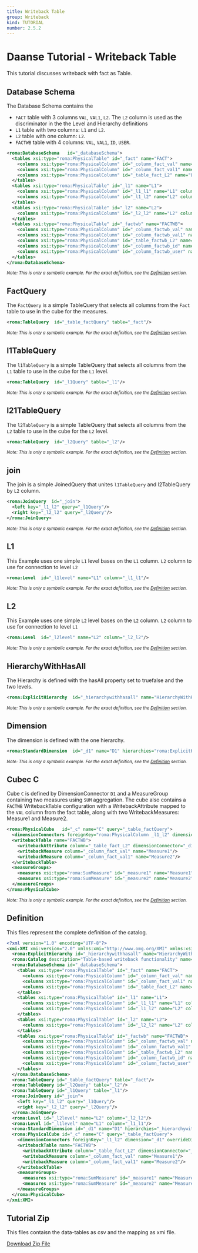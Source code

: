 ```yaml
---
title: Writeback Table
group: Writeback
kind: TUTORIAL
number: 2.5.2
---
```

# Daanse Tutorial - Writeback Table

This tutorial discusses writeback with fact as Table.


## Database Schema

The Database Schema contains the
- `FACT` table with 3 columns `VAL`, `VAL1`, `L2`. The `L2` column is used as the discriminator in the the Level and Hierarchy definitions
- `L1` table with two columns: `L1` and `L2`.
- `L2` table with one column: `L2`.
- `FACTWB` table with 4 columns: `VAL`, `VAL1`, `ID`, `USER`.


```xml
<roma:DatabaseSchema   id="_databaseSchema">
  <tables xsi:type="roma:PhysicalTable" id="_fact" name="FACT">
    <columns xsi:type="roma:PhysicalColumn" id="_column_fact_val" name="VAL" type="Integer"/>
    <columns xsi:type="roma:PhysicalColumn" id="_column_fact_val1" name="VAL1" type="Integer"/>
    <columns xsi:type="roma:PhysicalColumn" id="_table_fact_L2" name="L2" columnSize="100"/>
  </tables>
  <tables xsi:type="roma:PhysicalTable" id="_l1" name="L1">
    <columns xsi:type="roma:PhysicalColumn" id="_l1_l1" name="L1" columnSize="100"/>
    <columns xsi:type="roma:PhysicalColumn" id="_l1_l2" name="L2" columnSize="100"/>
  </tables>
  <tables xsi:type="roma:PhysicalTable" id="_l2" name="L2">
    <columns xsi:type="roma:PhysicalColumn" id="_l2_l2" name="L2" columnSize="100"/>
  </tables>
  <tables xsi:type="roma:PhysicalTable" id="_factwb" name="FACTWB">
    <columns xsi:type="roma:PhysicalColumn" id="_column_factwb_val" name="VAL" type="Integer"/>
    <columns xsi:type="roma:PhysicalColumn" id="_column_factwb_val1" name="VAL1" type="Integer"/>
    <columns xsi:type="roma:PhysicalColumn" id="_table_factwb_L2" name="L2" columnSize="100"/>
    <columns xsi:type="roma:PhysicalColumn" id="_column_factwb_id" name="ID" columnSize="100"/>
    <columns xsi:type="roma:PhysicalColumn" id="_column_factwb_user" name="USER" columnSize="100"/>
  </tables>
</roma:DatabaseSchema>

```
*<small>Note: This is only a symbolic example. For the exact definition, see the [Definition](#definition) section.</small>*
## FactQuery

The `FactQuery` is a simple TableQuery that selects all columns from the `Fact` table to use in the cube for the measures.


```xml
<roma:TableQuery  id="_table_factQuery" table="_fact"/>

```
*<small>Note: This is only a symbolic example. For the exact definition, see the [Definition](#definition) section.</small>*
## l1TableQuery

The `l1TableQuery` is a simple TableQuery that selects all columns from the `L1` table to use in the cube for the `L1` level.


```xml
<roma:TableQuery  id="_l1Query" table="_l1"/>

```
*<small>Note: This is only a symbolic example. For the exact definition, see the [Definition](#definition) section.</small>*
## l21TableQuery

The `l2TableQuery` is a simple TableQuery that selects all columns from the `L2` table to use in the cube for the `L2` level.


```xml
<roma:TableQuery  id="_l2Query" table="_l2"/>

```
*<small>Note: This is only a symbolic example. For the exact definition, see the [Definition](#definition) section.</small>*
## join

The join is a simple JoinedQuery that unites `l1TableQuery` and l2TableQuery by `L2` column.


```xml
<roma:JoinQuery  id="_join">
  <left key="_l1_l2" query="_l1Query"/>
  <right key="_l2_l2" query="_l2Query"/>
</roma:JoinQuery>

```
*<small>Note: This is only a symbolic example. For the exact definition, see the [Definition](#definition) section.</small>*
## L1

This Example uses one simple `L1` level bases on the `L1` column. `L2` column to use for connection to level `L2`


```xml
<roma:Level  id="_l1level" name="L1" column="_l1_l1"/>

```
*<small>Note: This is only a symbolic example. For the exact definition, see the [Definition](#definition) section.</small>*
## L2

This Example uses one simple `L2` level bases on the `L2` column. `L2` column to use for connection to level `L1`


```xml
<roma:Level  id="_l2level" name="L2" column="_l2_l2"/>

```
*<small>Note: This is only a symbolic example. For the exact definition, see the [Definition](#definition) section.</small>*
## HierarchyWithHasAll

The Hierarchy is defined with the hasAll property set to truefalse and the two levels.


```xml
<roma:ExplicitHierarchy  id="_hierarchywithhasall" name="HierarchyWithHasAll" primaryKey="_l1_l2" query="_join" levels="_l1level _l2level"/>

```
*<small>Note: This is only a symbolic example. For the exact definition, see the [Definition](#definition) section.</small>*
## Dimension

The dimension is defined with the one hierarchy.


```xml
<roma:StandardDimension  id="_d1" name="D1" hierarchies="roma:ExplicitHierarchy _hierarchywithhasall"/>

```
*<small>Note: This is only a symbolic example. For the exact definition, see the [Definition](#definition) section.</small>*
## Cubec C 

Cube `C` is defined by DimensionConnector `D1` and a MeasureGroup containing two measures using `SUM` aggregation.
The cube also contains a `FACTWB` WritebackTable configuration with a WritebackAttribute mapped to the `VAL` column from the fact table, along with two WritebackMeasures: Measure1 and Measure2.


```xml
<roma:PhysicalCube   id="_c" name="C" query="_table_factQuery">
  <dimensionConnectors foreignKey="roma:PhysicalColumn _l1_l2" dimension="roma:StandardDimension _d1" overrideDimensionName="D1" id="_d1connector"/>
  <writebackTable name="FACTWB">
    <writebackAttribute column="_table_fact_L2" dimensionConnector="_d1connector"/>
    <writebackMeasure column="_column_fact_val" name="Measure1"/>
    <writebackMeasure column="_column_fact_val1" name="Measure2"/>
  </writebackTable>
  <measureGroups>
    <measures xsi:type="roma:SumMeasure" id="_measure1" name="Measure1" column="_column_fact_val"/>
    <measures xsi:type="roma:SumMeasure" id="_measure2" name="Measure2" column="_column_fact_val1"/>
  </measureGroups>
</roma:PhysicalCube>

```
*<small>Note: This is only a symbolic example. For the exact definition, see the [Definition](#definition) section.</small>*

## Definition

This files represent the complete definition of the catalog.

```xml
<?xml version="1.0" encoding="UTF-8"?>
<xmi:XMI xmi:version="2.0" xmlns:xmi="http://www.omg.org/XMI" xmlns:xsi="http://www.w3.org/2001/XMLSchema-instance" xmlns:roma="https://www.daanse.org/spec/org.eclipse.daanse.rolap.mapping">
  <roma:ExplicitHierarchy id="_hierarchywithhasall" name="HierarchyWithHasAll" primaryKey="_l1_l2" query="_join" levels="_l1level _l2level"/>
  <roma:Catalog description="Table-based writeback functionality" name="Daanse Tutorial - Writeback Table" cubes="_c" dbschemas="_databaseSchema"/>
  <roma:DatabaseSchema id="_databaseSchema">
    <tables xsi:type="roma:PhysicalTable" id="_fact" name="FACT">
      <columns xsi:type="roma:PhysicalColumn" id="_column_fact_val" name="VAL" type="Integer"/>
      <columns xsi:type="roma:PhysicalColumn" id="_column_fact_val1" name="VAL1" type="Integer"/>
      <columns xsi:type="roma:PhysicalColumn" id="_table_fact_L2" name="L2" columnSize="100"/>
    </tables>
    <tables xsi:type="roma:PhysicalTable" id="_l1" name="L1">
      <columns xsi:type="roma:PhysicalColumn" id="_l1_l1" name="L1" columnSize="100"/>
      <columns xsi:type="roma:PhysicalColumn" id="_l1_l2" name="L2" columnSize="100"/>
    </tables>
    <tables xsi:type="roma:PhysicalTable" id="_l2" name="L2">
      <columns xsi:type="roma:PhysicalColumn" id="_l2_l2" name="L2" columnSize="100"/>
    </tables>
    <tables xsi:type="roma:PhysicalTable" id="_factwb" name="FACTWB">
      <columns xsi:type="roma:PhysicalColumn" id="_column_factwb_val" name="VAL" type="Integer"/>
      <columns xsi:type="roma:PhysicalColumn" id="_column_factwb_val1" name="VAL1" type="Integer"/>
      <columns xsi:type="roma:PhysicalColumn" id="_table_factwb_L2" name="L2" columnSize="100"/>
      <columns xsi:type="roma:PhysicalColumn" id="_column_factwb_id" name="ID" columnSize="100"/>
      <columns xsi:type="roma:PhysicalColumn" id="_column_factwb_user" name="USER" columnSize="100"/>
    </tables>
  </roma:DatabaseSchema>
  <roma:TableQuery id="_table_factQuery" table="_fact"/>
  <roma:TableQuery id="_l2Query" table="_l2"/>
  <roma:TableQuery id="_l1Query" table="_l1"/>
  <roma:JoinQuery id="_join">
    <left key="_l1_l2" query="_l1Query"/>
    <right key="_l2_l2" query="_l2Query"/>
  </roma:JoinQuery>
  <roma:Level id="_l2level" name="L2" column="_l2_l2"/>
  <roma:Level id="_l1level" name="L1" column="_l1_l1"/>
  <roma:StandardDimension id="_d1" name="D1" hierarchies="_hierarchywithhasall"/>
  <roma:PhysicalCube id="_c" name="C" query="_table_factQuery">
    <dimensionConnectors foreignKey="_l1_l2" dimension="_d1" overrideDimensionName="D1" id="_d1connector"/>
    <writebackTable name="FACTWB">
      <writebackAttribute column="_table_fact_L2" dimensionConnector="_d1connector"/>
      <writebackMeasure column="_column_fact_val" name="Measure1"/>
      <writebackMeasure column="_column_fact_val1" name="Measure2"/>
    </writebackTable>
    <measureGroups>
      <measures xsi:type="roma:SumMeasure" id="_measure1" name="Measure1" column="_column_fact_val"/>
      <measures xsi:type="roma:SumMeasure" id="_measure2" name="Measure2" column="_column_fact_val1"/>
    </measureGroups>
  </roma:PhysicalCube>
</xmi:XMI>

```



## Tutorial Zip
This files contaisn the data-tables as csv and the mapping as xmi file.

<a href="./zip/tutorial.writeback.table.zip" download>Download Zip File</a>
